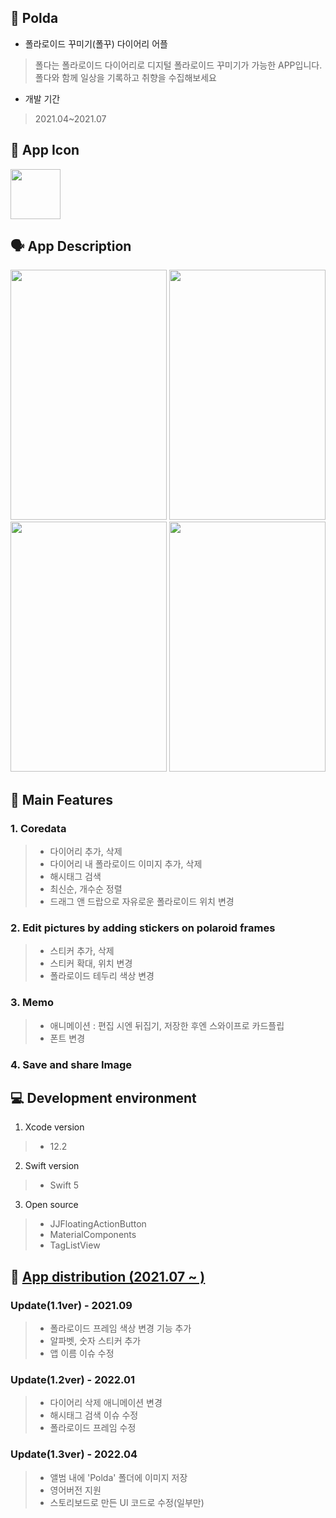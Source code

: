 ## 📝 Polda

+ 폴라로이드 꾸미기(폴꾸) 다이어리 어플
> 폴다는 폴라로이드 다이어리로 디지털 폴라로이드 꾸미기가 가능한 APP입니다. 폴다와 함께 일상을 기록하고 취향을 수집해보세요

+ 개발 기간
> 2021.04~2021.07

## 💫 App Icon

<img src = "https://user-images.githubusercontent.com/77603632/130615082-4271355e-512c-439c-be99-9071807aaee2.png" width="80" height="80"> 

## 🗣 App Description

<p float="left">
  
<img src = "https://user-images.githubusercontent.com/77603632/130616134-615501c0-56cb-47a8-a345-f8789a46f59b.png" width="250" height="400">
<img src = "https://user-images.githubusercontent.com/77603632/130614040-40ba632d-76c8-4255-a438-d17a1a254b50.png" width="250" height="400">  
<img src = "https://user-images.githubusercontent.com/77603632/130616413-0093c8b7-99fb-48b6-a0b0-25a5d423328b.png" width="250" height ="400">
<img src = "https://user-images.githubusercontent.com/77603632/130613601-a7b2ca05-eede-4d34-8b94-7203888d922a.png" width="250" height="400">
                                                                                                                                            
</p>
                                                                                                                         
                                                                                                                                          
                                                                                                                                                                                                                                                                 
                                                                                                                                          
                                                                                                                                       
                                                                                                                                            
## 📌 Main Features
### 1. Coredata
> + 다이어리 추가, 삭제
> + 다이어리 내 폴라로이드 이미지 추가, 삭제
> + 해시태그 검색
> + 최신순, 개수순 정렬
> + 드래그 앤 드랍으로 자유로운 폴라로이드 위치 변경
### 2. Edit pictures by adding stickers on polaroid frames
> + 스티커 추가, 삭제
> + 스티커 확대, 위치 변경
> + 폴라로이드 테두리 색상 변경
### 3. Memo
> + 애니메이션 : 편집 시엔 뒤집기, 저장한 후엔 스와이프로 카드플립
> + 폰트 변경
### 4. Save and share Image 

## 💻 Development environment
                                                                                                                                           
1. Xcode version
> + 12.2

2. Swift version
> + Swift 5
                                                                                                                                   
3. Open source
> + JJFloatingActionButton 
> + MaterialComponents
> + TagListView
                         
                                                                                                             
                                                                                                                                            
## 🔗 [App distribution (2021.07 ~ )](https://apps.apple.com/kr/app/polda/id1577353290)
### Update(1.1ver) - 2021.09 
> + 폴라로이드 프레임 색상 변경 기능 추가
> + 알파벳, 숫자 스티커 추가
> + 앱 이름 이슈 수정
### Update(1.2ver) - 2022.01
> + 다이어리 삭제 애니메이션 변경
> + 해시태그 검색 이슈 수정
> + 폴라로이드 프레임 수정
### Update(1.3ver) - 2022.04
> + 앨범 내에 'Polda' 폴더에 이미지 저장
> + 영어버전 지원
> + 스토리보드로 만든 UI 코드로 수정(일부만)
                                                                                                                                        
                                                                                                                   
                                                                                                                                            
                                                                                                                                         

